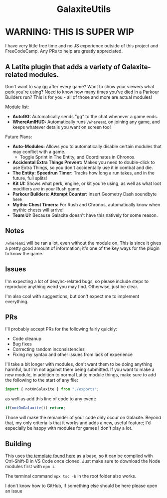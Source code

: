 <h1 align="center">GalaxiteUtils</h1>

# WARNING: THIS IS SUPER WIP
I have very little free time and no JS experience outside of this project and FreeCodeCamp. Any PRs to help are greatly appreciated.

## A Latite plugin that adds a variety of Galaxite-related modules.
Don't want to say gg after every game? Want to show your viewers what perk you're using? Need to know how many times you've died in a Parkour Builders run? This is for you - all of those and more are actual modules!

Module list:
- **AutoGG:** Automatically sends "gg" to the chat whenever a game ends.
- **WhereAmIHUD:** Automatically runs `/whereami` on joining any game, and keeps whatever details you want on screen too!

Future Plans:
- **Auto-Modules:** Allows you to automatically disable certain modules that may conflict with a game.
  - Toggle Sprint in The Entity, and Coordinates in Chronos.
- **Accidental Extra Things Prevent:** Makes you need to double-click to use Extra Things, so you don't accidentally use it in combat and die.
- **The Entity: Speedrun Timer:** Tracks how long a run takes, and in the future, full splits!
- **Kit UI:** Shows what perk, engine, or kit you're using, as well as what loot modifiers are in your Rush game.
- **Parkour Builders: Attempt Counter:** Insert Geometry Dash soundbyte here
- **Mythic Chest Timers:** For Rush and Chronos, automatically know when mythic chests will arrive!
- **Team UI:** Because Galaxite doesn't have this natively for some reason.

## Notes
`/whereami` will be ran a lot, even without the module on. This is since it gives a pretty good amount of information; it's one of the key ways for the plugin to know the game.

## Issues
I'm expecting a lot of desync-related bugs, so please include steps to reproduce anything weird you may find. Otherwise, just be clear.

I'm also cool with suggestions, but don't expect me to implement everything.

## PRs
I'll probably accept PRs for the following fairly quickly:
- Code cleanup
- Bug fixes
- Correcting random inconsistencies
- Fixing my syntax and other issues from lack of experience

I'll take a bit longer with modules, don't want them to be doing anything harmful, but I'm not against them being submitted. If you want to make a new module, in addition to normal Latite module things, make sure to add the following to the start of any file:
```ts
import { notOnGalaxite } from "./exports";
```
as well as add this line of code to any event:
```ts
if(notOnGalaxite()) return;
```
Those will make the remainder of your code only occur on Galaxite. Beyond that, my only criteria is that it works and adds a new, useful feature; I'd especially be happy with modules for games I don't play a lot.

## Building
This uses [the template found here](https://github.com/LatiteScripting/Template) as a base, so it can be compiled with Ctrl-Shift-B in VS Code once cloned. Just make sure to download the Node modules first with `npm i`.

The terminal command `npx tsc -b` in the root folder also works.

I don't know how to GitHub, if something else should be here please open an issue
